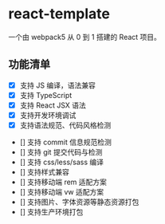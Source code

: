 # react-template

一个由 webpack5 从 0 到 1 搭建的 React 项目。

## 功能清单

- [x] 支持 JS 编译，语法兼容
- [x] 支持 TypeScript
- [x] 支持 React JSX 语法
- [x] 支持开发环境调试
- [x] 支持语法规范、代码风格检测
- [] 支持 commit 信息规范检测
- [] 支持 git 提交代码与检测
- [] 支持 css/less/sass 编译
- [] 支持样式兼容
- [] 支持移动端 rem 适配方案
- [] 支持移动端 vw 适配方案
- [] 支持图片、字体资源等静态资源打包
- [] 支持生产环境打包
